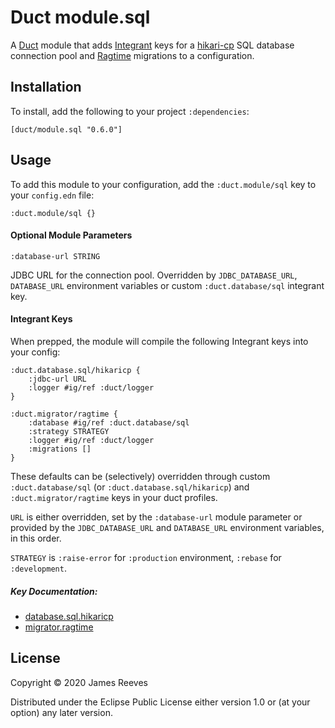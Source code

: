 # Duct module.sql

A [Duct][] module that adds [Integrant][] keys for a [hikari-cp][] SQL
database connection pool and [Ragtime][] migrations to a configuration.

[duct]:      https://github.com/duct-framework/duct
[Integrant]: https://github.com/weavejester/integrant
[hikari-cp]: https://github.com/tomekw/hikari-cp
[ragtime]:   https://github.com/weavejester/ragtime

## Installation

To install, add the following to your project `:dependencies`:

    [duct/module.sql "0.6.0"]

## Usage

To add this module to your configuration, add the `:duct.module/sql`
key to your `config.edn` file:

```edn
:duct.module/sql {}
```

#### Optional Module Parameters

```edn
:database-url STRING
```
JDBC URL for the connection pool. Overridden by `JDBC_DATABASE_URL`,
`DATABASE_URL` environment variables or custom `:duct.database/sql`
integrant key.

#### Integrant Keys

When prepped, the module will compile the following Integrant keys into
your config:


```edn
:duct.database.sql/hikaricp {
    :jdbc-url URL
    :logger #ig/ref :duct/logger
}

:duct.migrator/ragtime {
    :database #ig/ref :duct.database/sql
    :strategy STRATEGY
    :logger #ig/ref :duct/logger
    :migrations []
}
```

These defaults can be (selectively) overridden through custom
`:duct.database/sql` (or `:duct.database.sql/hikaricp`) and
`:duct.migrator/ragtime` keys in your duct profiles.

`URL` is either overridden, set by the `:database-url` module parameter
or provided by the `JDBC_DATABASE_URL` and `DATABASE_URL` environment
variables, in this order.

`STRATEGY` is `:raise-error` for `:production` environment,
`:rebase` for `:development`.

##### Key Documentation:

* [database.sql.hikaricp](https://github.com/duct-framework/database.sql.hikaricp)
* [migrator.ragtime](https://github.com/duct-framework/migrator.ragtime)

## License

Copyright © 2020 James Reeves

Distributed under the Eclipse Public License either version 1.0 or (at
your option) any later version.
